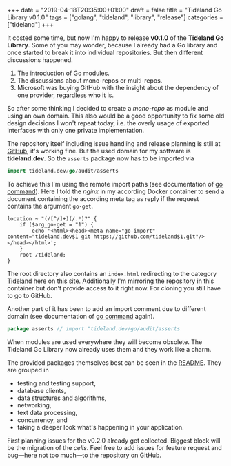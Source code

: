 +++
date = "2019-04-18T20:35:00+01:00"
draft = false
title = "Tideland Go Library v0.1.0"
tags = ["golang", "tideland", "library", "release"]
categories = ["tideland"]
+++

It costed some time, but now I'm happy to release **v0.1.0** of the **Tideland Go Library**. Some of you may wonder, because I already had a Go library and once started to break it into individual repositories. But then different discussions happened.

1. The introduction of Go modules.
2. The discussions about mono-repos or multi-repos.
3. Microsoft was buying GitHub with the insight about the dependency of one provider, regardless who it is.

So after some thinking I decided to create a *mono-repo* as module and using an own domain. This also would be a good opportunity to fix some old design decisions I won't repeat today, i.e. the overly usage of exported interfaces with only one private implementation.

The repository itself including issue handling and release planning is still at [GitHub](https://github.com/tideland/go), it's working fine. But the used domain for my software  is **tideland.dev**. So the `asserts` package now has to be imported via

```go
import tideland.dev/go/audit/asserts
```

To achieve this I'm using the remote import paths (see documentation of [go command](https://golang.org/cmd/go/#hdr-Remote_import_paths)). Here I told the *nginx* in my according Docker container to send a document containing the according meta tag as reply if the request contains the argument `go-get`.

```nginx
location ~ "(/[^/]+)(/.*)?" {
    if ($arg_go-get = "1") {
        echo '<html><head><meta name="go-import" content="tideland.dev$1 git https://github.com/tideland$1.git"/></head></html>';
    }
    root /tideland;
}
```

The root directory also contains an `index.html` redirecting to the category [Tideland](https://themue.dev/categories/tideland/) here on this site. Additionally I'm mirroring the repository in this container but don't provide access to it right now. For cloning you still have to go to GitHub.

Another part of it has been to add an import comment due to different domain (see documentation of [go command](https://golang.org/cmd/go/#hdr-Import_path_checking) again).

```go
package asserts // import "tideland.dev/go/audit/asserts
```

When modules are used everywhere they will become obsolete. The Tideland Go Library now already uses them and they work like a charm.

The provided packages themselves best can be seen in the [README](https://github.com/tideland/go). They are grouped in

- testing and testing support,
- database clients,
- data structures and algorithms,
- networking,
- text data processing,
- concurrency, and
- taking a deeper look what's happening in your application.

First planning issues for the v0.2.0 already get collected. Biggest block will be the migration of the *cells*. Feel free to add issues for feature request and bug—here not too much—to the repository on GitHub.
